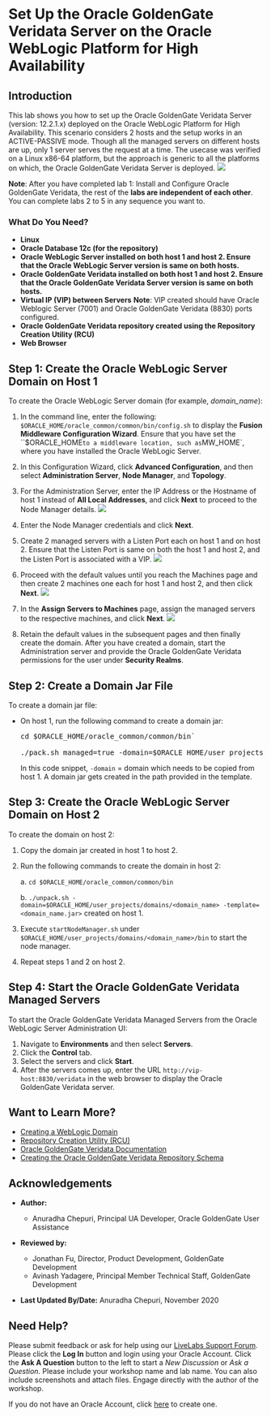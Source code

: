 # Set Up the Oracle GoldenGate Veridata Server on the Oracle WebLogic Platform for High Availability

## Introduction
This lab shows you how to set up the Oracle GoldenGate Veridata Server (version: 12.2.1.x) deployed on the Oracle WebLogic Platform for High Availability.
This scenario considers 2 hosts and the setup works in an ACTIVE-PASSIVE mode. Though all the managed servers on different hosts are up, only 1 server serves the request at a time. The usecase was verified on a Linux x86-64 platform, but the approach is generic to all the platforms on which, the Oracle GoldenGate Veridata Server is deployed.
![](./images/architecture.png " ")

**Note**:  After you have completed lab 1: Install and Configure Oracle GoldenGate Veridata, the rest of the **labs are independent of each other**. You can complete labs 2 to 5 in any sequence you want to.

### What Do You Need?

+ **Linux**
+ **Oracle Database 12c (for the repository)**
+ **Oracle WebLogic Server installed on both host 1 and host 2. Ensure that the Oracle WebLogic Server version is same on both hosts.**
+ **Oracle GoldenGate Veridata installed on both host 1 and host 2. Ensure that the Oracle GoldenGate Veridata Server version is same on both hosts.**
+ **Virtual IP (VIP) between Servers**
    **Note**: VIP created should have Oracle Weblogic Server (7001) and Oracle GoldenGate Veridata (8830) ports configured.
+ **Oracle GoldenGate Veridata repository created using the Repository Creation Utility (RCU)**
+ **Web Browser**

## **Step 1:** Create the Oracle WebLogic Server Domain on Host 1
To create the Oracle WebLogic Server domain (for example, *domain_name*):
1. In the command line, enter the following: `$ORACLE_HOME/oracle_common/common/bin/config.sh` to display the **Fusion Middleware Configuration Wizard**.
  Ensure that you have set the ``$ORACLE_HOME` to a middleware location, such as `MW_HOME`, where you have installed the Oracle WebLogic Server.
2. In this Configuration Wizard, click **Advanced Configuration**, and then select **Administration Server**, **Node Manager**, and **Topology**.
3. For the Administration Server, enter the IP Address or the Hostname of host 1 instead of **All Local Addresses**, and click **Next** to proceed to the Node Manager details.
  ![](./images/2WLSConfigWizard_AdvConfig.png " ")

4. Enter the Node Manager credentials and click **Next**.

5. Create 2 managed servers with a Listen Port each on host 1 and on host 2. Ensure that the Listen Port is same on both the host 1 and host 2, and the Listen Port is associated with a VIP.
  ![](./images/3WLSConfigWizard_ManagedServers.png " ")
6. Proceed with the default values until you reach the Machines page and then create 2 machines one each for host 1 and host 2, and then click **Next**.
  ![](./images/4WLSConfigWizard_Machines.png " ")
7. In the **Assign Servers to Machines** page, assign the managed servers to the respective machines, and click **Next**.
  ![](./images/5WLSConfigWizard_AssignServerstoMachines.png " ")
8. Retain the default values in the subsequent pages and then finally create the domain. After you have created a domain, start the Administration server and provide the Oracle GoldenGate Veridata permissions for the user under **Security Realms**.


## **Step 2:** Create a Domain Jar File

To create a domain jar file:

* On host 1, run the following command to create a domain jar:
    <pre>cd $ORACLE_HOME/oracle_common/common/bin`

  ./pack.sh managed=true -domain=$ORACLE_HOME/user_projects/domains/<domain_name> -template=/<domain_name.jar> -template_name=<domain_name> </pre>
  In this code snippet, `-domain` = domain which needs to be copied from host 1.
  A domain jar gets created in the path provided in the template.

## **Step 3:** Create the Oracle WebLogic Server Domain on Host 2
To create the domain on host 2:
1. Copy the domain jar created in host 1 to host 2.
2. Run the following commands to create the domain in host 2:

    a. `cd $ORACLE_HOME/oracle_common/common/bin`

    b. `./unpack.sh -domain=$ORACLE_HOME/user_projects/domains/<domain_name> -template=<domain_name.jar>` created on host 1.
3. Execute `startNodeManager.sh` under `$ORACLE_HOME/user_projects/domains/<domain_name>/bin` to start the node manager.
4. Repeat steps 1 and 2 on host 2.

## **Step 4:** Start the Oracle GoldenGate Veridata Managed Servers
To start the Oracle GoldenGate Veridata Managed Servers from the Oracle WebLogic Server Administration UI:
1. Navigate to **Environments** and then select **Servers**.
2. Click the **Control** tab.
3. Select the servers and click **Start**.
4. After the servers comes up, enter the URL `http://vip-host:8830/veridata` in the web browser to display the Oracle GoldenGate Veridata server.


## Want to Learn More?

* [Creating a WebLogic Domain](https://docs.oracle.com/en/middleware/fusion-middleware/12.2.1.3/wldcw/creating-weblogic-domain.html#GUID-40F10C88-F8A2-4849-869C-65CFC5243B71)
* [Repository Creation Utility (RCU)](https://docs.oracle.com/en/middleware/lifecycle/12.2.1.3/rcuug/repository-creation-utility.html#GUID-2E73B30E-9E64-4986-82AD-CD54BB9641BD)
* [Oracle GoldenGate Veridata Documentation](https://docs.oracle.com/en/middleware/goldengate/veridata/index.html)
* [Creating the Oracle GoldenGate Veridata Repository Schema ](https://docs.oracle.com/en/middleware/goldengate/veridata/12.2.1.4/gvdis/creating-oracle-goldengate-veridata-repository-schema.html#GUID-8613B259-F576-4749-8757-89E571286AF0)

## Acknowledgements

* **Author:**
    + Anuradha Chepuri, Principal UA Developer, Oracle GoldenGate User Assistance
* **Reviewed by:**
    + Jonathan Fu, Director, Product Development, GoldenGate Development
    + Avinash Yadagere, Principal Member Technical Staff, GoldenGate Development

* **Last Updated By/Date:** Anuradha Chepuri, November 2020

## Need Help?
Please submit feedback or ask for help using our [LiveLabs Support Forum](https://community.oracle.com/tech/developers/categories/livelabsdiscussions). Please click the **Log In** button and login using your Oracle Account. Click the **Ask A Question** button to the left to start a *New Discussion* or *Ask a Question*.  Please include your workshop name and lab name.  You can also include screenshots and attach files.  Engage directly with the author of the workshop.

If you do not have an Oracle Account, click [here](https://profile.oracle.com/myprofile/account/create-account.jspx) to create one.
